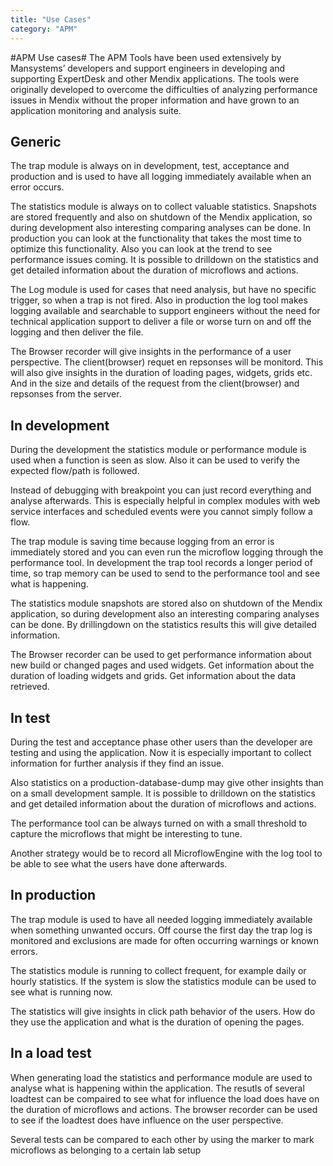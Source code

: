 ```yaml
---
title: "Use Cases"
category: "APM"
---
```


#APM Use cases#
The APM Tools have been used extensively by Mansystems’ developers and support engineers in developing and supporting ExpertDesk and other Mendix applications. The tools were originally developed to overcome the difficulties of analyzing performance issues in Mendix without the proper information and have grown to an application monitoring and analysis suite.

## Generic ##
The trap module is always on in development, test, acceptance and production and is used to have all logging immediately available when an error occurs.

The statistics module is always on to collect valuable statistics. Snapshots are stored frequently and also on shutdown of the Mendix application, so during development also interesting comparing analyses can be done. In production you can look at the functionality that takes the most time to optimize this functionality. Also you can look at the trend to see performance issues coming. It is possible to drilldown on the statistics and get detailed information about the duration of microflows and actions.

The Log module is used for cases that need analysis, but have no specific trigger, so when a trap is not fired. Also in production the log tool makes logging available and searchable to support engineers without the need for technical application support to deliver a file or worse turn on and off the logging and then deliver the file.

The Browser recorder will give insights in the performance of a user perspective. The client(browser) requet en repsonses will be monitord. This will also give insights  in the duration of loading pages, widgets, grids etc. And in the size and details of the request from the client(browser) and repsonses from the server.

## In development ##
During the development the statistics module or performance module is used when a function is seen as slow. Also it can be used to verify the expected flow/path is followed.

Instead of debugging with breakpoint you can just record everything and analyse afterwards. This is especially helpful in complex modules with web service interfaces and scheduled events were you cannot simply follow a flow.

The trap module is saving time because logging from an error is immediately stored and you can even run the microflow logging through the performance tool. In development the trap tool records a longer period of time, so trap memory can be used to send to the performance tool and see what is happening.

The statistics module snapshots are stored also on shutdown of the Mendix application, so during development also an interesting comparing analyses can be done. By drillingdown on the statistics results this will give detailed information.

The Browser recorder can be used to get performance information about new build or changed pages and used widgets. Get information about the duration of loading widgets and grids. Get information about the data retrieved. 


## In test ##
During the test and acceptance phase other users than the developer are testing and using the application. Now it is especially important to collect information for further analysis if they find an issue.

Also statistics on a production-database-dump may give other insights than on a small development sample. It is possible to drilldown on the statistics and get detailed information about the duration of microflows and actions. 

The performance tool can be always turned on with a small threshold to capture the microflows that might be interesting to tune.

Another strategy would be to record all MicroflowEngine with the log tool to be able to see what the users have done afterwards.

## In production ##
The trap module is used to have all needed logging immediately available when something unwanted occurs. Off course the first day the trap log is monitored and exclusions are made for often occurring warnings or known errors.

The statistics module is running to collect frequent, for example daily or hourly statistics.  If the system is slow the statistics module can be used to see what is running now.

The statistics will give insights in click path behavior of the users. How do they use the application and what is the duration of opening the pages.


## In a load test ##
When generating load the statistics and performance module are used to analyse what is happening within the application. The resutls of several loadtest can be compaired to see what for influence the load does have on the duration of microflows and actions. The browser recorder can be used to see if the loadtest does have influence on the user perspective.

Several tests can be compared to each other by using the marker to mark microflows as belonging to a certain lab setup
